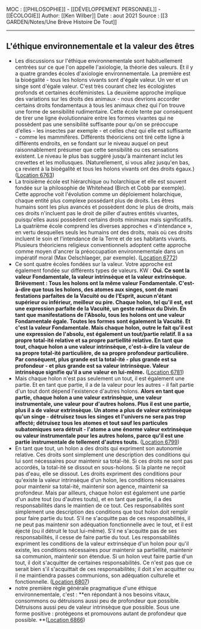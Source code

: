 MOC : [[PHILOSOPHIE]] - [[DÉVELOPPEMENT PERSONNEL]] - [[ÉCOLOGIE]]
Author: [[Ken Wilber]]
Date : aout 2021
Source : [[3 GARDEN/Notes/Une Brève Histoire De Tout]]
***

## L'éthique environnementale et la valeur des êtres
- Les discussions sur l'éthique environnementale sont habituellement centrées sur ce que l'on appelle l'axiologie, la théorie des valeurs. Et il y a quatre grandes écoles d'axiologie environnementale. La première est la bioégalité - tous les holons vivants sont d'égale valeur. Un ver et un singe sont d'égale valeur. C'est très courant chez les écologistes profonds et certaines écoféministes. La deuxième approche implique des variations sur les droits des animaux - nous devrions accorder certains droits fondamentaux à tous les animaux chez qui l'on trouve une forme de sensibilité rudimentaire. Cette école tente par conséquent de tirer une ligne évolutionnaire entre les formes vivantes qui ne possèdent pas une sensibilité suffisante pour qu'on se préoccupe d'elles - les insectes par exemple - et celles chez qui elle est suffisante - comme les mammifères. Différents théoriciens ont tiré cette ligne à différents endroits, en se fondant sur le niveau auquel on peut raisonnablement présumer que cette sensibilité ou ces sensations existent. Le niveau le plus bas suggéré jusqu'à maintenant inclut les crevettes et les mollusques. (Naturellement, si vous allez jusqu'en bas, ça revient à la bioégalité et tous les holons vivants ont des droits égaux.) ([Location 6763](https://readwise.io/to_kindle?action=open&asin=B07MQ681WQ&location=6763))
- La troisième école est hiérarchique ou holarchique et elle est souvent fondée sur la philosophie de Whitehead (Birch et Cobb par exemple). Cette approche voit l'évolution comme un déploiement holarchique, chaque entité plus complexe possédant plus de droits. Les êtres humains sont les plus avancés et possèdent donc le plus de droits, mais ces droits n'incluent pas le droit de piller d'autres entités vivantes, puisqu'elles aussi possèdent certains droits minimaux mais significatifs. La quatrième école comprend les diverses approches « d'intendance », en vertu desquelles seuls les humains ont des droits, mais où ces droits incluent le soin et l'intendance de la Terre et de ses habitants vivants. Plusieurs théoriciens religieux conventionnels adoptent cette approche comme moyen d'ancrer la préoccupation environnementale dans un impératif moral (Max Oelschlaeger, par exemple). ([Location 6772](https://readwise.io/to_kindle?action=open&asin=B07MQ681WQ&location=6772))
- Ce sont quatre écoles fondées sur la valeur. Votre approche est également fondée sur différents types de valeurs. KW : **Oui. Ce sont la valeur Fondamentale, la valeur intrinsèque et la valeur extrinsèque. Brièvement : Tous les holons ont la même valeur Fondamentale. C'est-à-dire que tous les holons, des atomes aux singes, sont de mani festations parfaites de la Vacuité ou de l'Esprit, aucun n'étant supérieur ou inférieur, meilleur ou pire. Chaque holon, tel qu'il est, est une expression parfaite de la Vacuité, un geste radieux du Divin. En tant que manifestations de l'Absolu, tous les holons ont une valeur Fondamentale égale. Toutes les formes sont également la Vacuité. Et c'est la valeur Fondamentale. Mais chaque holon, outre le fait qu'il est une expression de l'absolu, est également un tout/partie relatif. Il a sa propre total-ité relative et sa propre partiellité relative. En tant que tout, chaque holon a une valeur intrinsèque, c'est-à-dire la valeur de sa propre total-ité particulière, de sa propre profondeur particulière. Par conséquent, plus grande est la total-ité - plus grande est sa profondeur - et plus grande est sa valeur intrinsèque. Valeur intrinsèque signifie qu'il a une valeur en lui-même.** ([Location 6781](https://readwise.io/to_kindle?action=open&asin=B07MQ681WQ&location=6781))
- Mais chaque holon n'est pas seulement un tout, il est également une partie. Et en tant que partie, il a de la valeur pour les autres - il fait partie d'un tout dont dépend l'existence d'autres holons. **Alors en tant que partie, chaque holon a une valeur extrinsèque, une valeur instrumentale, une valeur pour d'autres holons. Plus il est une partie, plus il a de valeur extrinsèque. Un atome a plus de valeur extrinsèque qu'un singe - détruisez tous les singes et l'univers ne sera pas trop affecté; détruisez tous les atomes et tout sauf les particules subatomiques sera détruit - l'atome a une énorme valeur extrinsèque ou valeur instrumentale pour les autres holons, parce qu'il est une partie instrumentale de tellement d'autres touts.** ([Location 6799](https://readwise.io/to_kindle?action=open&asin=B07MQ681WQ&location=6799))
- En tant que tout, un holon a des droits qui expriment son autonomie relative. Ces droits sont simplement une description des conditions qui lui sont nécessaires pour maintenir sa total-ité. Si ces droits ne sont pas accordés, la total-ité se dissout en sous-holons. Si la plante ne reçoit pas d'eau, elle se dissout. Les droits expriment des conditions pour qu'existe la valeur intrinsèque d'un holon, les conditions nécessaires pour maintenir sa total-ité, maintenir son agence, maintenir sa profondeur. Mais par ailleurs, chaque holon est également une partie d'un autre tout (ou d'autres touts), et en tant que partie, il a des responsabilités dans le maintien de ce tout. Ces responsabilités sont simplement une description des conditions que tout holon doit remplir pour faire partie du tout. S'il ne s'acquitte pas de ces responsabilités, il ne peut pas maintenir son adéquation fonctionnelle avec le tout, et il est éjecté (ou il détruit le tout lui-même). S'il ne s'acquitte pas de ses responsabilités, il cesse de faire partie du tout. Les responsabilités expriment les conditions de la valeur extrinsèque d'un holon pour qu'il existe, les conditions nécessaires pour maintenir sa partiellité, maintenir sa communion, maintenir son étendue. Si un holon veut faire partie d'un tout, il doit s'acquitter de certaines responsabilités. Ce n'est pas que ce serait bien s'il s'acquittait de ces responsabilités; il doit s'en acquitter ou il ne maintiendra passes communions, son adéquation culturelle et fonctionnelle. ([Location 6807](https://readwise.io/to_kindle?action=open&asin=B07MQ681WQ&location=6807))
- notre première règle générale pragmatique d'une éthique environnementale, c'est : **en répondant à nos besoins vitaux, consommons ou détruisons aussi peu de profondeur que possible. Détruisons aussi peu de valeur intrinsèque que possible. Sous une forme positive : protégeons et promouvons autant de profondeur que possible. **([Location 6866](https://readwise.io/to_kindle?action=open&asin=B07MQ681WQ&location=6866))